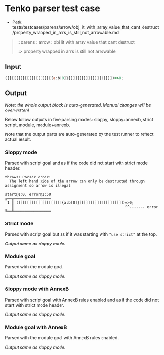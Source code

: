 # Tenko parser test case

- Path: tests/testcases/parens/arrow/obj_lit_with_array_value_that_cant_destruct/property_wrapped_in_arrs_is_still_not_arrowable.md

> :: parens : arrow : obj lit with array value that cant destruct
>
> ::> property wrapped in arrs is still not arrowable

## Input


`````js
([[[[[[[[[[[[[[[[[[[[{a:b[0]}]]]]]]]]]]]]]]]]]]]])=>0;
`````

## Output

_Note: the whole output block is auto-generated. Manual changes will be overwritten!_

Below follow outputs in five parsing modes: sloppy, sloppy+annexb, strict script, module, module+annexb.

Note that the output parts are auto-generated by the test runner to reflect actual result.

### Sloppy mode

Parsed with script goal and as if the code did not start with strict mode header.

`````
throws: Parser error!
  The left hand side of the arrow can only be destructed through assignment so arrow is illegal

start@1:0, error@1:50
╔══╦═════════════════
 1 ║ ([[[[[[[[[[[[[[[[[[[[{a:b[0]}]]]]]]]]]]]]]]]]]]]])=>0;
   ║                                                   ^^------- error
╚══╩═════════════════

`````

### Strict mode

Parsed with script goal but as if it was starting with `"use strict"` at the top.

_Output same as sloppy mode._

### Module goal

Parsed with the module goal.

_Output same as sloppy mode._

### Sloppy mode with AnnexB

Parsed with script goal with AnnexB rules enabled and as if the code did not start with strict mode header.

_Output same as sloppy mode._

### Module goal with AnnexB

Parsed with the module goal with AnnexB rules enabled.

_Output same as sloppy mode._
